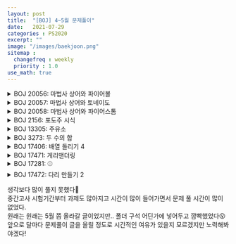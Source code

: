 ```yaml
---
layout: post
title:  "[BOJ] 4~5월 문제풀이"
date:   2021-07-29
categories : PS2020
excerpt: ""
image: "/images/baekjoon.png"
sitemap :
  changefreq : weekly
  priority : 1.0
use_math: true
---
```


<!-- BOJ 20056: 마법사 상어와 파이어볼 -->
<details>
<summary>BOJ 20056: 마법사 상어와 파이어볼</summary>
<div markdown="1">
Link : [https://www.acmicpc.net/problem/20056](https://www.acmicpc.net/problem/20056)<br>

### solution
<script src="https://gist.github.com/yooniversal/be2fe81a4b90df4207a525255e1862d2.js"></script>

구현 문제.<br>
구현 난이도는 시리즈에 비해 낮은 편이다.<br>
근데 구현 문제가 그렇듯이 습관에 발목잡히면 참 답이 없다.<br>
continue를 곳곳에 걸어놔서 clear()가 안먹히는 케이스가 있어가지고 고치는데까지 정말 오래걸렸는데<br>
실전에서 이런 실수 안하도록 정말 주의해야겠다. 🥺

</div>
</details>

<!-- BOJ 20057: 마법사 상어와 토네이도 -->
<details>
<summary>BOJ 20057: 마법사 상어와 토네이도</summary>
<div markdown="1">
Link : [https://www.acmicpc.net/problem/20057](https://www.acmicpc.net/problem/20057)<br>

### solution
<script src="https://gist.github.com/yooniversal/1c031e05237760b4e26a790d3dec7871.js"></script>

구현 문제.<br>
토네이도 이동 방향과 방향에 따라 토네이도의 영향에 닿는 부분을 설정해주는게 포인트다.<br>
전자는 약간의 연산으로 좀 간단하게 구현이 가능한데 후자 또한 가능할걸로 보이지만<br>
어떻게 해야할지 직관적으로 안떠올라서 그냥 하드코딩했다.<br>
요구하는 내용이 그렇게 어렵진 않으니 잘 구현해주자.

</div>
</details>

<!-- BOJ 20058: 마법사 상어와 파이어스톰 -->
<details>
<summary>BOJ 20058: 마법사 상어와 파이어스톰</summary>
<div markdown="1">
Link : [https://www.acmicpc.net/problem/20058](https://www.acmicpc.net/problem/20058)<br>

### solution
<script src="https://gist.github.com/yooniversal/59fbc529e80813f3ea8ccb268d6e592e.js"></script>

구현 문제.<br>
구역별로 돌린 후 모든 위치에서 녹는 얼음을 조사한 후 해당되면 녹이면 된다.<br>
구역별로 나누는건 그렇다 치고 이걸 어떻게 돌릴까 하다가 그냥 테두리로 쪼개서 돌리기로 했다.<br>
시간 제한에 구애받을 정도의 최적화가 필요없어 난이도가 낮다.<br>
개인적으로 삼성 기출 문제 풀면서 깔끔하게 푼 느낌이라 뭔가.. 좋았다(?)

</div>
</details>

<!-- BOJ 2156: 포도주 시식 -->
<details>
<summary>BOJ 2156: 포도주 시식</summary>
<div markdown="1">
Link : [https://www.acmicpc.net/problem/2156](https://www.acmicpc.net/problem/2156)<br>

### solution
<script src="https://gist.github.com/yooniversal/d4d5439ecb59639e393c5db0d56ff645.js"></script>

간단한 DP 문제.<br>
f(p, cnt) : 인덱스 p에서 연속으로 cnt개를 골랐을 때 마실 수 있는 최대 양<br>
11달 전 아무 것도 모를 때 어떻게 꾸역꾸역 구현을 해서 맞기는 했었는데<br>
시험끝나고 돌아와보니 저격을 당했는지 시간 초과로 바뀌어서 다시 풀었다!<br>
상당히 간단한 문젠데도 약간 삐걱삐걱거리는게 많이는 못풀어도 자주 건드려야 겠다.

</div>
</details>

<!-- BOJ 13305: 주유소 -->
<details>
<summary>BOJ 13305: 주유소</summary>
<div markdown="1">
Link : [https://www.acmicpc.net/problem/13305](https://www.acmicpc.net/problem/13305)<br>

### solution
<script src="https://gist.github.com/yooniversal/bdee1c59ab60072a64fc54aed2cf37f1.js"></script>

간단한 그리디 문제.<br>
특정 위치 A에 있고 A에서의 가격을 cur이라 했을 때, 뒤에 cur보다 작은 가격을 취급하는 위치 B가 있다고 하자.<br>
그러면 B에 도착했을 때 그 전까지의 거리(sumDist)를 cur과 곱한 값을 결과값에 더해주면 된다.<br>
이후엔 cur이 위치 B에서의 가격으로 재설정되도록 해주고, sumDist 역시 초기화해주자.

</div>
</details>

<!-- BOJ 3273: 두 수의 합 -->
<details>
<summary>BOJ 3273: 두 수의 합</summary>
<div markdown="1">
Link : [https://www.acmicpc.net/problem/3273](https://www.acmicpc.net/problem/3273)<br>

### solution
<script src="https://gist.github.com/yooniversal/eb834b748542f5e688b44a4dad27ae9f.js"></script>

투 포인터 문제.<br>
입력받은 값들을 정렬해준 후 처리한다.<br>
두 수의 합이 x보다 크고 작은지에 따라 범위를 어디서 조여올지를 결정하는데,<br>
정렬된 값이므로 합이 x보다 작거나 같으면 값이 커져야 하므로 i를 증가시키고<br>
그렇지 않으면 j를 감소시킨다.<br>
<br>
중복된 값들이 존재하면 위 방법으로 조건에 맞는 순서쌍을 온전히 취하기 어렵다고 생각해서<br>
겹치는(중복되는) 값들은 cnt[value]에 카운팅해주고 활용했다.

</div>
</details>

<!-- BOJ 17406: 배열 돌리기 4 -->
<details>
<summary>BOJ 17406: 배열 돌리기 4</summary>
<div markdown="1">
Link : [https://www.acmicpc.net/problem/17406](https://www.acmicpc.net/problem/17406)<br>

### solution
<script src="https://gist.github.com/yooniversal/e1d8693c13b08586eb87c8d8ea13631e.js"></script>

구현 문제.<br>
맵 전체 크기가 50*50이고 들어오는 순서 길이도 6이어서 최적화를 고민할 필요는 없다.<br>
<br>
시계 방향으로 1칸씩 돌아가므로 좌측 상단을 기준으로 해서 반시계 방향으로 swap을 해주도록 하자.<br>
그러면 최종적으로 시계 방향으로 1칸씩 돌아간 모양이 되는데, 정사각형 내부를 일일이 구현해주는건<br>
하드코딩에 가깝다고 생각했고 복잡할 것 같아서 재귀로 가운데 (r,c)에 도달할 때까지 처리하도록 했다.<br>
순서 길이가 k인데 모든 경우의 수를 고려해야하기 때문에 next_permutation()으로 처리했다.

</div>
</details>

<!-- BOJ 17471: 게리맨더링 -->
<details>
<summary>BOJ 17471: 게리맨더링</summary>
<div markdown="1">
Link : [https://www.acmicpc.net/problem/17471](https://www.acmicpc.net/problem/17471)<br>

### solution
<script src="https://gist.github.com/yooniversal/99dac30b2f25bb027262002fd82d4405.js"></script>

구현 문제.<br>
모든 구역에서 2가지 팀중 하나를 선택하는 경우의 수를 모두 고려한다. (총 2^n가지, divide())<br>
n개의 구역에 대해서 나눠진 선거구에 대해 속한 구역들이 모두 연결됐는지 여부를 테스트한다. (search_connected())<br>
속한 2개의 팀(선거구)에 대해 테스트가 모두 끝났다면 답을 갱신해준다.<br>
답이 갱신되지 못한 경우 INF로 값이 남아있기 때문에 이 때는 -1을 출력하도록 한다.

</div>
</details>

<!-- BOJ 17281: ⚾ -->
<details>
<summary>BOJ 17281: ⚾</summary>
<div markdown="1">
Link : [https://www.acmicpc.net/problem/17281](https://www.acmicpc.net/problem/17281)<br>

### solution
<script src="https://gist.github.com/yooniversal/58ca3f126cabc0482d9b9a1c5c63f610.js"></script>

구현 문제.<br>
결정된 순서는 첫 이닝부터 끝 이닝까지 유지된다는 점을 주의하자.<br>
당연히 그렇지 않을줄 알고 열심히 풀어보려고 하다가 시간복잡도가 $$(8!)^N$$이 나와서 포기했다가<br>
결정된 순서가 끝까지 유지된다는걸 알게되고 다시 풀었다. (이 경우 시간복잡도는 $$8! \times N$$)<br>
대부분의 구현 문제가 그렇듯이.. 함수별로 처리하는 영역을 잘 분리시켜서 잘 구현해주자.<br>
나같은 경우 main에서 next_permutation()으로 순서가 되는 모든 경우의수를 고려해줬고,<br>
perm()에서 각 이닝마다 matching()을 호출해 정해진 순서해서 얻을 수 있는 점수를 얻어온다.<br>
그렇게 모든 이닝이 끝나면(inning > n) 답을 갱신해준다.<br>
이 때, 반환값에는 들어가지 않지만 startTurn이라는 전역 변수에 다음 이닝 때 시작할 위치를 계속 넣어줬다.<br>
<br>
perm()은 사실 permutation을 줄여서 이름을 지었는데 이것저것 뜯어 고치다가 순열 내용이 main 바깥으로<br>
나가버렸다😅 혹시 코드를 보는 분이 있다면 순열과 관계없으니 그냥 DFS라고 생각해주시길.. 

</div>
</details>

<!-- BOJ 17472: 다리 만들기 2 -->
<details>
<summary>BOJ 17472: 다리 만들기 2</summary>
<div markdown="1">
Link : [https://www.acmicpc.net/problem/17472](https://www.acmicpc.net/problem/17472)<br>

### solution
<script src="https://gist.github.com/yooniversal/9e0ec7531b2f68bd0b9cfdc722a4da77.js"></script>

구현 + 섬 번호 결정(DFS or BFS) + MST 문제.<br>
주어진 섬들의 번호를 결정해주는데 DFS나 BFS를 통해 결정해준 후,<br>
각 섬 번호를 각 vertex처럼 생각했을 때 섬과 인접한 바다에서 정해진 방향으로 나아갔을 때 만나는 섬과의 거리<br>
들을 모두 d[s][e]에 저장해주자. (물론 여러 경우가 생길 수 있으므로 최솟값을 저장해야 한다)<br>
그렇게 섬과 섬 사이의 최소 거리가 정해졌으므로 MST 알고리즘을 활용하면 된다.<br>
<br>
n과 m의 범위도 그렇고 사실은 MST를 쓰지 않아도 풀 수 있다고 생각했다.<br>
지금도 그 생각은 변하진 않았으나 생각보다 구현하는데 시간도 오래걸리고 어느 반례에서 걸리는지 도통 모르겠어서<br>
브루트포스로는 포기하고 위의 방법대로 다시 고쳐서 결국 AC를 받았다.<br>
알고리즘을 더 쓰는 대신 풀이가 깔끔하다는 장점이 있지만, 실전에서는 외우지 못했다면 사용 못한다는 단점도 있다.<br>
요즘 게을러져서 푸는데 시간이 너무 오래걸렸다. 의욕적으로 할 필요가 있어보인다🥺

</div>
</details>

생각보다 많이 풀지 못했다🥺<br>
중간고사 시험기간부터 과제도 많아지고 시간이 많이 들어가면서 문제 풀 시간이 많이 없었다.<br>
원래는 원래는 5월 쯤 올라갈 글이었지만.. 폴더 구석 어딘가에 넣어두고 깜빡했었다😮<br>
앞으로 달마다 문제풀이 글을 올릴 정도로 시간적인 여유가 있을지 모르겠지만 노력해봐야겠다!

<script src="https://utteranc.es/client.js"
        repo="yooniversal/blog-comments"
        issue-term="pathname"
        theme="github-light"
        crossorigin="anonymous"
        async>
</script>
